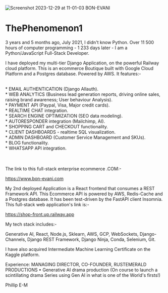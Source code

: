 ![Screenshot 2023-12-29 at 11-01-03 BON-EVANI](https://github.com/ThePhenomenon1/ThePhenomenon1/assets/96743401/9c4cce91-bf71-46d5-b7be-f2a2aea5d5d2)

# ThePhenomenon1

3 years and 5 months ago, July 2021, I didn't know Python. Over 11 500 hours of computer programming - 1 233 days later - I am a Python/JavaScript Full-Stack Developer.

I have deployed my multi-tier Django Application, on the powerful Railway cloud platform. 
This is an ecommerce Boutique built with Google Cloud Platform and a Postgres database. Powered by AWS. It features:-

<br>
* EMAIL AUTHENTICATION (Django Allauth).

<br>
* WEB ANALYTICS (Business lead generation reports, driving online sales, raising brand awareness; User behaviour Analysis).

<br>
* PAYMENT API (Paypal, Visa, Major credit cards).

<br>
* REALTIME CHAT integration.

<br>
* SEARCH ENGINE OPTIMIZATION (SEO data modeling).

<br>
* AUTORESPONDER integration (Mailchimp, AI).

<br>
* SHOPPING CART and CHECKOUT functionality.

<br>
* CLIENT DASHBOARDS - realtime SQL visualization.

<br>
* ADMIN DASHBOARD (Customer Service Management and SKUs).

<br>
* BLOG functionality.

<br>
* WHATSAPP API integration.

\
\
The link to this full-stack enterprise ecommerce .COM:-

https://www.bon-evani.com

My 2nd deployed Application is a React frontend that consumes a REST Framework API. 
This Ecommerce API is powered by AWS, Redis-Cache and a Postgres database. It has been test-driven by the FastAPI client Insomnia.
This full-stack web application's link is:-

https://shop-front.up.railway.app

My tech stack includes:-

Generative AI,
React,
Node.js,
Sklearn,
AWS,
GCP,
WebSockets,
Django-Channels,
Django REST Framework,
Django Ninja,
Conda,
Selenium,
Git.

I have also acquired Intermediate Machine Learning Certificate on the Kaggle platform.

Experience: MANAGING DIRECTOR, CO-FOUNDER, RUSTEMERALD PRODUCTIONS
•	Generative AI drama production (On course to launch a scintillating drama Series using Gen AI in what is one of the World's firsts!)


Phillip E-M
